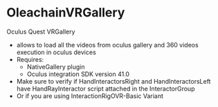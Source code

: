 # OleachainVRGallery

 Oculus Quest VRGallery 
 
- allows to load all the videos from oculus gallery and 360 videos execution in oculus devices
- Requires: 
	- NativeGallery plugin 
	- Oculus integration SDK version 41.0
- Make sure to verify if HandInteractorsRight and HandInteractorsLeft have HandRayInteractor script attached in the InteractorGroup
- Or if you are using InteractionRigOVR-Basic Variant
